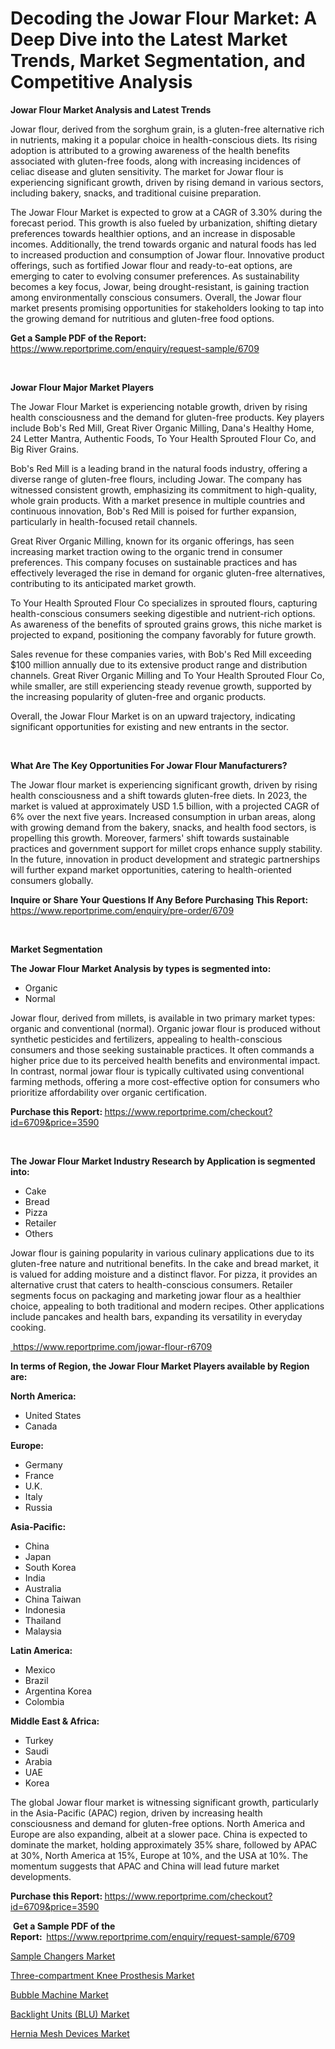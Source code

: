 <p><h1>Decoding the Jowar Flour Market: A Deep Dive into the Latest Market Trends, Market Segmentation, and Competitive Analysis</h1></p><p><strong>Jowar Flour Market Analysis and Latest Trends</strong></p>
<p><p>Jowar flour, derived from the sorghum grain, is a gluten-free alternative rich in nutrients, making it a popular choice in health-conscious diets. Its rising adoption is attributed to a growing awareness of the health benefits associated with gluten-free foods, along with increasing incidences of celiac disease and gluten sensitivity. The market for Jowar flour is experiencing significant growth, driven by rising demand in various sectors, including bakery, snacks, and traditional cuisine preparation.</p><p>The Jowar Flour Market is expected to grow at a CAGR of 3.30% during the forecast period. This growth is also fueled by urbanization, shifting dietary preferences towards healthier options, and an increase in disposable incomes. Additionally, the trend towards organic and natural foods has led to increased production and consumption of Jowar flour. Innovative product offerings, such as fortified Jowar flour and ready-to-eat options, are emerging to cater to evolving consumer preferences. As sustainability becomes a key focus, Jowar, being drought-resistant, is gaining traction among environmentally conscious consumers. Overall, the Jowar flour market presents promising opportunities for stakeholders looking to tap into the growing demand for nutritious and gluten-free food options.</p></p>
<p><strong>Get a Sample PDF of the Report:&nbsp;</strong> <a href="https://www.reportprime.com/enquiry/request-sample/6709">https://www.reportprime.com/enquiry/request-sample/6709</a></p>
<p>&nbsp;</p>
<p><strong>Jowar Flour Major Market Players</strong></p>
<p><p>The Jowar Flour Market is experiencing notable growth, driven by rising health consciousness and the demand for gluten-free products. Key players include Bob's Red Mill, Great River Organic Milling, Dana's Healthy Home, 24 Letter Mantra, Authentic Foods, To Your Health Sprouted Flour Co, and Big River Grains.</p><p>Bob's Red Mill is a leading brand in the natural foods industry, offering a diverse range of gluten-free flours, including Jowar. The company has witnessed consistent growth, emphasizing its commitment to high-quality, whole grain products. With a market presence in multiple countries and continuous innovation, Bob's Red Mill is poised for further expansion, particularly in health-focused retail channels.</p><p>Great River Organic Milling, known for its organic offerings, has seen increasing market traction owing to the organic trend in consumer preferences. This company focuses on sustainable practices and has effectively leveraged the rise in demand for organic gluten-free alternatives, contributing to its anticipated market growth.</p><p>To Your Health Sprouted Flour Co specializes in sprouted flours, capturing health-conscious consumers seeking digestible and nutrient-rich options. As awareness of the benefits of sprouted grains grows, this niche market is projected to expand, positioning the company favorably for future growth.</p><p>Sales revenue for these companies varies, with Bob's Red Mill exceeding $100 million annually due to its extensive product range and distribution channels. Great River Organic Milling and To Your Health Sprouted Flour Co, while smaller, are still experiencing steady revenue growth, supported by the increasing popularity of gluten-free and organic products.</p><p>Overall, the Jowar Flour Market is on an upward trajectory, indicating significant opportunities for existing and new entrants in the sector.</p></p>
<p>&nbsp;</p>
<p><strong>What Are The Key Opportunities For Jowar Flour Manufacturers?</strong></p>
<p><p>The Jowar flour market is experiencing significant growth, driven by rising health consciousness and a shift towards gluten-free diets. In 2023, the market is valued at approximately USD 1.5 billion, with a projected CAGR of 6% over the next five years. Increased consumption in urban areas, along with growing demand from the bakery, snacks, and health food sectors, is propelling this growth. Moreover, farmers' shift towards sustainable practices and government support for millet crops enhance supply stability. In the future, innovation in product development and strategic partnerships will further expand market opportunities, catering to health-oriented consumers globally.</p></p>
<p><strong>Inquire or Share Your Questions If Any Before Purchasing This Report:</strong> <a href="https://www.reportprime.com/enquiry/pre-order/6709">https://www.reportprime.com/enquiry/pre-order/6709</a></p>
<p>&nbsp;</p>
<p><strong>Market Segmentation</strong></p>
<p><strong>The Jowar Flour Market Analysis by types is segmented into:</strong></p>
<p><ul><li>Organic</li><li>Normal</li></ul></p>
<p><p>Jowar flour, derived from millets, is available in two primary market types: organic and conventional (normal). Organic jowar flour is produced without synthetic pesticides and fertilizers, appealing to health-conscious consumers and those seeking sustainable practices. It often commands a higher price due to its perceived health benefits and environmental impact. In contrast, normal jowar flour is typically cultivated using conventional farming methods, offering a more cost-effective option for consumers who prioritize affordability over organic certification.</p></p>
<p><strong>Purchase this Report:&nbsp;</strong><a href="https://www.reportprime.com/checkout?id=6709&price=3590">https://www.reportprime.com/checkout?id=6709&price=3590</a></p>
<p>&nbsp;</p>
<p><strong>The Jowar Flour Market Industry Research by Application is segmented into:</strong></p>
<p><ul><li>Cake</li><li>Bread</li><li>Pizza</li><li>Retailer</li><li>Others</li></ul></p>
<p><p>Jowar flour is gaining popularity in various culinary applications due to its gluten-free nature and nutritional benefits. In the cake and bread market, it is valued for adding moisture and a distinct flavor. For pizza, it provides an alternative crust that caters to health-conscious consumers. Retailer segments focus on packaging and marketing jowar flour as a healthier choice, appealing to both traditional and modern recipes. Other applications include pancakes and health bars, expanding its versatility in everyday cooking.</p></p>
<p><a href="https://www.reportprime.com/jowar-flour-r6709">&nbsp;https://www.reportprime.com/jowar-flour-r6709</a></p>
<p><strong>In terms of Region, the Jowar Flour Market Players available by Region are:</strong></p>
<p>
    <p> <strong> North America: </strong>
        <ul>
            <li>United States</li>
            <li>Canada</li>
        </ul>
        </p> 
    <p> <strong> Europe: </strong>
        <ul>
            <li>Germany</li>
            <li>France</li>
            <li>U.K.</li>
            <li>Italy</li>
            <li>Russia</li>
        </ul>
        </p> 
    <p> <strong> Asia-Pacific: </strong>
        <ul>
            <li>China</li>
            <li>Japan</li>
            <li>South Korea</li>
            <li>India</li>
            <li>Australia</li>
            <li>China Taiwan</li>
            <li>Indonesia</li>
            <li>Thailand</li>
            <li>Malaysia</li>
        </ul>
        </p> 
    <p> <strong> Latin America: </strong>
        <ul>
            <li>Mexico</li>
            <li>Brazil</li>
            <li>Argentina Korea</li>
            <li>Colombia</li>
        </ul>
        </p> 
    <p> <strong> Middle East & Africa: </strong>
        <ul>
            <li>Turkey</li>
            <li>Saudi</li>
            <li>Arabia</li>
            <li>UAE</li>
            <li>Korea</li>
        </ul>
    </p>
    </p>
<p><p>The global Jowar flour market is witnessing significant growth, particularly in the Asia-Pacific (APAC) region, driven by increasing health consciousness and demand for gluten-free options. North America and Europe are also expanding, albeit at a slower pace. China is expected to dominate the market, holding approximately 35% share, followed by APAC at 30%, North America at 15%, Europe at 10%, and the USA at 10%. The momentum suggests that APAC and China will lead future market developments.</p></p>
<p><strong>Purchase this Report: </strong><a href="https://www.reportprime.com/checkout?id=6709&price=3590">https://www.reportprime.com/checkout?id=6709&price=3590</a></p>
<p>&nbsp;<strong>Get a Sample PDF of the Report:&nbsp;&nbsp;</strong><a href="https://www.reportprime.com/enquiry/request-sample/6709">https://www.reportprime.com/enquiry/request-sample/6709</a></p>
<p><strong></strong></p>
<p><p><a href="https://medium.com/@delaneyhayes2022/how-are-regions-adapting-to-the-sample-changers-market-b23714ddfd33">Sample Changers Market</a></p><p><a href="https://issuu.com/reportprime-2/docs/three-compartment-knee-prosthesis-m_3d1fcebf04f4af">Three-compartment Knee Prosthesis Market</a></p><p><a href="https://medium.com/@delaneyhayes2022/strategic-insights-into-global-bubble-machine-market-trends-2024-2031-covered-in-130-pages-6374be1632e2">Bubble Machine Market</a></p><p><a href="https://issuu.com/reportprime-2/docs/backlight-units-blu-market-size-203_fa0ab8f5d3f44b">Backlight Units (BLU) Market</a></p><p><a href="https://www.linkedin.com/pulse/global-hernia-mesh-devices-market-size-trends-analysis-regional-kv8ke?trackingId=M0girPlDTQmtj%2FnFTsX1Nw%3D%3D">Hernia Mesh Devices Market</a></p></p>